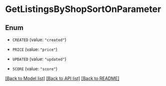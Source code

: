 # GetListingsByShopSortOnParameter

## Enum


* `CREATED` (value: `"created"`)

* `PRICE` (value: `"price"`)

* `UPDATED` (value: `"updated"`)

* `SCORE` (value: `"score"`)


[[Back to Model list]](../README.md#documentation-for-models) [[Back to API list]](../README.md#documentation-for-api-endpoints) [[Back to README]](../README.md)


